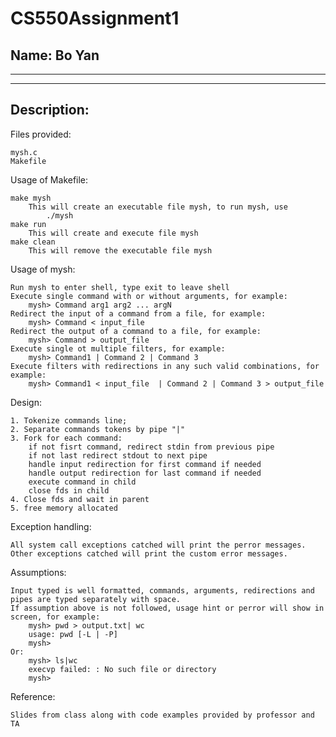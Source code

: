 # CS550Assignment1
## Name: Bo Yan

-----------------------------------------------------------------------
-----------------------------------------------------------------------

## Description:
Files provided:

    mysh.c
    Makefile
    
Usage of Makefile:

    make mysh
        This will create an executable file mysh, to run mysh, use 
            ./mysh
    make run
        This will create and execute file mysh
    make clean
        This will remove the executable file mysh
        
Usage of mysh:
    
    Run mysh to enter shell, type exit to leave shell
    Execute single command with or without arguments, for example:
        mysh> Command arg1 arg2 ... argN
    Redirect the input of a command from a file, for example:
        mysh> Command < input_file
    Redirect the output of a command to a file, for example:
        mysh> Command > output_file
    Execute single ot multiple filters, for example:
        mysh> Command1 | Command 2 | Command 3
    Execute filters with redirections in any such valid combinations, for example:
        mysh> Command1 < input_file  | Command 2 | Command 3 > output_file
    
Design:
    
    1. Tokenize commands line;
    2. Separate commands tokens by pipe "|"
    3. Fork for each command:
        if not fisrt command, redirect stdin from previous pipe
        if not last redirect stdout to next pipe
        handle input redirection for first command if needed
        handle output redirection for last command if needed
        execute command in child
        close fds in child
    4. Close fds and wait in parent
    5. free memory allocated
    
Exception handling:

    All system call exceptions catched will print the perror messages.
    Other exceptions catched will print the custom error messages.

Assumptions:

    Input typed is well formatted, commands, arguments, redirections and pipes are typed separately with space.
    If assumption above is not followed, usage hint or perror will show in screen, for example:
        mysh> pwd > output.txt| wc
        usage: pwd [-L | -P]
        mysh> 
    Or:
        mysh> ls|wc                 
        execvp failed: : No such file or directory
        mysh> 
        
Reference:

    Slides from class along with code examples provided by professor and TA
